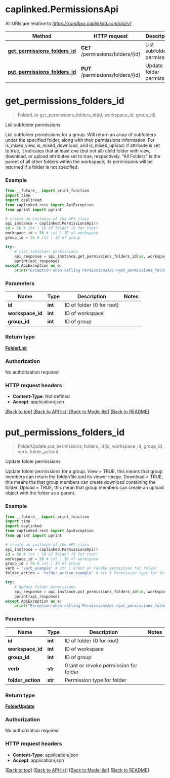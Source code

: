 # caplinked.PermissionsApi

All URIs are relative to *https://sandbox.caplinked.com/api/v1*

Method | HTTP request | Description
------------- | ------------- | -------------
[**get_permissions_folders_id**](PermissionsApi.md#get_permissions_folders_id) | **GET** /permissions/folders/{id} | List subfolder permissions
[**put_permissions_folders_id**](PermissionsApi.md#put_permissions_folders_id) | **PUT** /permissions/folders/{id} | Update folder permissions


# **get_permissions_folders_id**
> FolderList get_permissions_folders_id(id, workspace_id, group_id)

List subfolder permissions

List subfolder permissions for a group. Will return an array of subfolders under the specified folder, along with their permissions information. For is_mixed_view, is_mixed_download, and is_mixed_upload: if attribute is set to true, it indicates that at least one (but not all) child folder with view, download, or upload attributes set to true, respectively. \"All Folders\" is the parent of all other folders within the workspace; its permissions will be returned if a folder is not specified.

### Example 
```python
from __future__ import print_function
import time
import caplinked
from caplinked.rest import ApiException
from pprint import pprint

# create an instance of the API class
api_instance = caplinked.PermissionsApi()
id = 56 # int | ID of folder (0 for root)
workspace_id = 56 # int | ID of workspace
group_id = 56 # int | ID of group

try: 
    # List subfolder permissions
    api_response = api_instance.get_permissions_folders_id(id, workspace_id, group_id)
    pprint(api_response)
except ApiException as e:
    print("Exception when calling PermissionsApi->get_permissions_folders_id: %s\n" % e)
```

### Parameters

Name | Type | Description  | Notes
------------- | ------------- | ------------- | -------------
 **id** | **int**| ID of folder (0 for root) | 
 **workspace_id** | **int**| ID of workspace | 
 **group_id** | **int**| ID of group | 

### Return type

[**FolderList**](FolderList.md)

### Authorization

No authorization required

### HTTP request headers

 - **Content-Type**: Not defined
 - **Accept**: application/json

[[Back to top]](#) [[Back to API list]](../README.md#documentation-for-api-endpoints) [[Back to Model list]](../README.md#documentation-for-models) [[Back to README]](../README.md)

# **put_permissions_folders_id**
> FolderUpdate put_permissions_folders_id(id, workspace_id, group_id, verb, folder_action)

Update folder permissions

Update folder permissions for a group. View = TRUE, this means that group members can return the folder/file and its viewer image. Download = TRUE, this means tha that group members can create download containing the folder. Upload = TRUE, this mean that group members can create an upload object with the folder as a parent.

### Example 
```python
from __future__ import print_function
import time
import caplinked
from caplinked.rest import ApiException
from pprint import pprint

# create an instance of the API class
api_instance = caplinked.PermissionsApi()
id = 56 # int | ID of folder (0 for root)
workspace_id = 56 # int | ID of workspace
group_id = 56 # int | ID of group
verb = 'verb_example' # str | Grant or revoke permission for folder
folder_action = 'folder_action_example' # str | Permission type for folder

try: 
    # Update folder permissions
    api_response = api_instance.put_permissions_folders_id(id, workspace_id, group_id, verb, folder_action)
    pprint(api_response)
except ApiException as e:
    print("Exception when calling PermissionsApi->put_permissions_folders_id: %s\n" % e)
```

### Parameters

Name | Type | Description  | Notes
------------- | ------------- | ------------- | -------------
 **id** | **int**| ID of folder (0 for root) | 
 **workspace_id** | **int**| ID of workspace | 
 **group_id** | **int**| ID of group | 
 **verb** | **str**| Grant or revoke permission for folder | 
 **folder_action** | **str**| Permission type for folder | 

### Return type

[**FolderUpdate**](FolderUpdate.md)

### Authorization

No authorization required

### HTTP request headers

 - **Content-Type**: application/json
 - **Accept**: application/json

[[Back to top]](#) [[Back to API list]](../README.md#documentation-for-api-endpoints) [[Back to Model list]](../README.md#documentation-for-models) [[Back to README]](../README.md)

